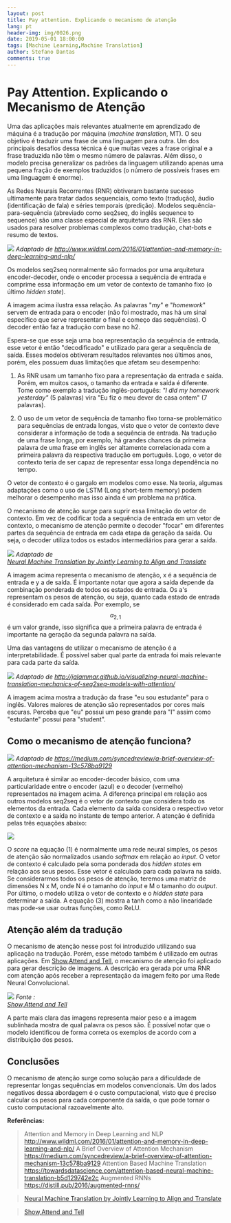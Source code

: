 ```yaml
---
layout: post
title: Pay attention. Explicando o mecanismo de atenção
lang: pt
header-img: img/0026.png
date: 2019-05-01 18:00:00
tags: [Machine Learning,Machine Translation]
author: Stefano Dantas
comments: true
---
```


# Pay Attention. Explicando o Mecanismo de Atenção







Uma das aplicações mais relevantes atualmente em aprendizado de máquina é a tradução por máquina (*machine translation*, MT). O seu objetivo é traduzir uma frase de uma linguagem para outra. Um dos principais desafios dessa técnica é que muitas vezes a frase original e a frase traduzida não têm o mesmo número de palavras. Além disso, o modelo precisa generalizar os padrões da linguagem utilizando apenas uma pequena fração de exemplos traduzidos (o número de possíveis frases em uma linguagem é enorme).

As Redes Neurais Recorrentes (RNR) obtiveram bastante sucesso ultimamente para tratar dados sequenciais, como texto (tradução), áudio (identificação de fala) e séries temporais (predição). Modelos sequência-para-sequência (abreviado como seq2seq, do inglês sequence to sequence) são uma classe especial de arquitetura das RNR. Eles são usados para resolver problemas complexos como tradução, chat-bots e resumo de textos.

<img class="center-block thumbnail img-responsive" src="/img/attention/imagem2.jpg"> <em>Adaptado de http://www.wildml.com/2016/01/attention-and-memory-in-deep-learning-and-nlp/</em>


Os modelos seq2seq normalmente são formados por uma arquitetura encoder-decoder, onde o encoder processa a sequência de entrada e comprime essa informação em um vetor de contexto de tamanho fixo (o último *hidden state*). 


A imagem acima ilustra essa relação. As palavras "*my*" e "*homework*" servem de entrada para o encoder (não foi mostrado, mas há um sinal específico que serve representar o final e começo das sequências). O decoder então faz a tradução com base no h2.

Espera-se que esse seja uma boa representação da sequência de entrada, esse vetor é então "decodificado" e utilizado para gerar a sequência de saída. Esses modelos obtiveram resultados relevantes nos últimos anos, porém, eles possuem duas limitações que afetam seu desempenho:
1) As RNR usam um tamanho fixo para a representação da entrada e saída. Porém, em muitos casos, o tamanho da entrada e saída é diferente. Tome como exemplo a tradução inglês-português: *"I did my homework yesterday"* (5 palavras) vira "Eu fiz o meu dever de casa ontem" (7 palavras).

2) O uso de um vetor de sequência de tamanho fixo torna-se problemático para sequências de entrada longas, visto que o vetor de contexto deve considerar a informação de toda a sequência de entrada. Na tradução de uma frase longa, por exemplo, há grandes chances da primeira palavra de uma frase em inglês ser altamente correlacionada com a primeira palavra da respectiva tradução em português. Logo, o vetor de contexto teria de ser capaz de representar essa longa dependência no tempo.    

O vetor de contexto é o gargalo em modelos como esse. Na teoria, algumas adaptações como o uso de LSTM (Long short-term memory) podem melhorar o desempenho mas isso ainda é um problema na prática. 

O mecanismo de atenção surge para suprir essa limitação do vetor de contexto. Em vez de codificar toda a sequência de entrada em um vetor de contexto, o mecanismo de atenção permite o decoder "focar" em diferentes partes da sequência de entrada em cada etapa da geração da saída. Ou seja, o decoder utiliza todos os estados intermediários para gerar a saída.

<img class="center-block thumbnail img-responsive" src="/img/attention/att.jpg"> <em>Adaptado de <br/> [Neural Machine Translation by Jointly Learning to Align and Translate](https://arxiv.org/abs/1409.0473)</em>


A imagem acima representa o mecanismo de atenção, x é a sequência de entrada e y a de saída. É importante notar que agora a saída depende da combinação ponderada de todos os estados de entrada. Os a's representam os pesos de atenção, ou seja, quanto cada estado de entrada é considerado em cada saída. Por exemplo, se $$a_{2,1}$$ é um valor grande, isso significa que a primeira palavra de entrada é importante na geração da segunda palavra na saída.

Uma das vantagens de utilizar o mecanismo de atenção é a interpretabilidade. É possível saber qual parte da entrada foi mais relevante para cada parte da saída. 


<img class="center-block thumbnail img-responsive" src="/img/attention/att2.jpg"> <em>Adaptado de http://jalammar.github.io/visualizing-neural-machine-translation-mechanics-of-seq2seq-models-with-attention/</em>


A imagem acima mostra a tradução da frase "eu sou estudante" para o inglês. Valores maiores de atenção são representados por cores mais escuras. Perceba que "eu" possui um peso grande para "I" assim como "estudante" possui para "student".

## Como o mecanismo de atenção funciona?

<img class="center-block thumbnail img-responsive" src="/img/attention/att3.jpg"> <em>Adaptado de https://medium.com/syncedreview/a-brief-overview-of-attention-mechanism-13c578ba9129</em>


A arquitetura é similar ao encoder-decoder básico, com uma particularidade entre o encoder (azul) e o decoder (vermelho) representados na imagem acima. A diferença principal em relação aos outros modelos seq2seq é o vetor de contexto que considera todo os elementos da entrada. Cada elemento da saída considera o respectivo vetor de contexto e a saída no instante de tempo anterior. A atenção é definida pelas três equações abaixo:



<img class="center-block thumbnail img-responsive" src="/img/attention/eq.jpg">


O *score* na equação (1) é normalmente uma rede neural simples, os pesos de atenção são normalizados usando *softmax* em relação ao *input*. O vetor de contexto é calculado pela soma ponderada dos *hidden states* em relação aos seus pesos. Esse vetor é calculado para cada palavra na saída. Se considerarmos todos os pesos de atenção, teremos uma matriz de dimensões N x M, onde N é o tamanho do *input* e M o tamanho do *output*.
Por último, o modelo utiliza o vetor de contexto e o *hidden state* para determinar a saída. A equação (3) mostra a tanh como a não linearidade mas pode-se usar outras funções, como ReLU.

## Atenção além da tradução

O mecanismo de atenção nesse post foi introduzido utilizando sua aplicação na tradução. Porém, esse método também é utilizado em outras aplicações. Em [Show,Attend and Tell](https://arxiv.org/abs/1502.03044), o mecanismo de atenção foi aplicado para gerar descrição de imagens. A descrição era gerada por uma RNR com atenção após receber a representação da imagem feito por uma Rede Neural Convolucional.



<img class="center-block thumbnail img-responsive" src="/img/attention/caption.png"><em> Fonte : <br/> [Show,Attend and Tell](https://arxiv.org/abs/1502.03044) </em>

A parte mais clara das imagens representa maior peso e a imagem sublinhada mostra de qual palavra os pesos são. É possível notar que o modelo identificou de forma correta os exemplos de acordo com a distribuição dos pesos.


## Conclusões

O mecanismo de atenção surge como solução para a dificuldade de representar longas sequências em modelos convencionais. Um dos lados negativos dessa abordagem é o custo computacional, visto que é preciso calcular os pesos para cada componente da saída, o que pode tornar o custo computacional razoavelmente alto.

**Referências:**
> Attention and Memory in Deep Learning and NLP http://www.wildml.com/2016/01/attention-and-memory-in-deep-learning-and-nlp/
> A Brief Overview of Attention Mechanism https://medium.com/syncedreview/a-brief-overview-of-attention-mechanism-13c578ba9129
> Attention Based Machine Translation https://towardsdatascience.com/attention-based-neural-machine-translation-b5d129742e2c
> Augmented RNNs https://distill.pub/2016/augmented-rnns/

>[Neural Machine Translation by Jointly Learning to Align and Translate](https://arxiv.org/abs/1409.0473)

> [Show,Attend and Tell](https://arxiv.org/abs/1502.03044)

